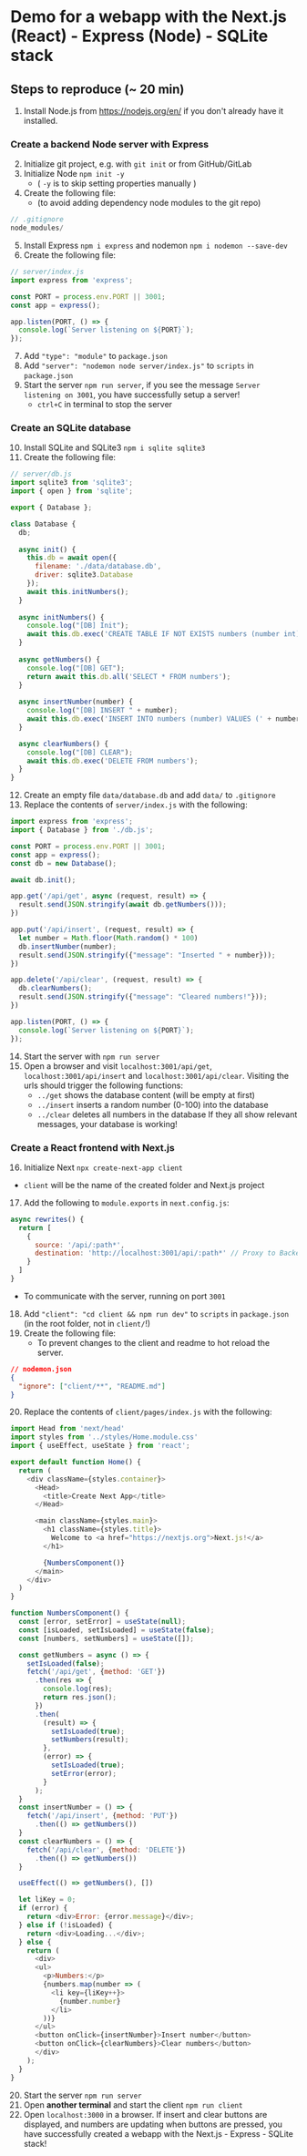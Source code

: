 
# Demo for a webapp with the Next.js (React) - Express (Node) - SQLite stack

## Steps to reproduce (~ 20 min)
1. Install Node.js from https://nodejs.org/en/ if you don't already have it installed.

### Create a backend Node server with Express
2. Initialize git project, e.g. with `git init` or from GitHub/GitLab
3. Initialize Node `npm init -y`
   - ( `-y` is to skip setting properties manually )
4. Create the following file:
   - (to avoid adding dependency node modules to the git repo)
```js
// .gitignore
node_modules/
```
5. Install Express `npm i express` and nodemon `npm i nodemon --save-dev`
6. Create the following file:
```js
// server/index.js
import express from 'express';

const PORT = process.env.PORT || 3001;
const app = express();

app.listen(PORT, () => {
  console.log(`Server listening on ${PORT}`);
});

```
7. Add `"type": "module"` to `package.json`
8. Add `"server": "nodemon node server/index.js"` to `scripts` in `package.json`
9. Start the server `npm run server`, if you see the message `Server listening on 3001`, you have successfully setup a server!
   - `ctrl+C` in terminal to stop the server

### Create an SQLite database
10. Install SQLite and SQLite3 `npm i sqlite sqlite3`
11. Create the following file:
```js
// server/db.js
import sqlite3 from 'sqlite3';
import { open } from 'sqlite';

export { Database };

class Database {
  db;
  
  async init() {
    this.db = await open({
      filename: './data/database.db',
      driver: sqlite3.Database
    });
    await this.initNumbers();
  }
  
  async initNumbers() {
    console.log("[DB] Init");
    await this.db.exec('CREATE TABLE IF NOT EXISTS numbers (number int)');
  }
  
  async getNumbers() {
    console.log("[DB] GET");
    return await this.db.all('SELECT * FROM numbers');
  }
  
  async insertNumber(number) {
    console.log("[DB] INSERT " + number);
    await this.db.exec('INSERT INTO numbers (number) VALUES (' + number + ')');
  }

  async clearNumbers() {
    console.log("[DB] CLEAR");
    await this.db.exec('DELETE FROM numbers');
  }
}
```
12. Create an empty file `data/database.db` and add `data/` to `.gitignore`
13.  Replace the contents of `server/index.js` with the following:
```js
import express from 'express';
import { Database } from './db.js';

const PORT = process.env.PORT || 3001;
const app = express();
const db = new Database();

await db.init();

app.get('/api/get', async (request, result) => {
  result.send(JSON.stringify(await db.getNumbers()));
})

app.put('/api/insert', (request, result) => {
  let number = Math.floor(Math.random() * 100)
  db.insertNumber(number);
  result.send(JSON.stringify({"message": "Inserted " + number}));
})

app.delete('/api/clear', (request, result) => {
  db.clearNumbers();
  result.send(JSON.stringify({"message": "Cleared numbers!"}));
})

app.listen(PORT, () => {
  console.log(`Server listening on ${PORT}`);
});
```
14. Start the server with `npm run server`
15. Open a browser and visit `localhost:3001/api/get`, `localhost:3001/api/insert` and `localhost:3001/api/clear`. Visiting the urls should trigger the following functions:
    - `../get` shows the database content (will be empty at first)
    - `../insert` inserts a random number (0-100) into the database
    - `../clear` deletes all numbers in the database
If they all show relevant messages, your database is working! 

### Create a React frontend with Next.js
16. Initialize Next `npx create-next-app client`
   - `client` will be the name of the created folder and Next.js project
17. Add the following to `module.exports` in `next.config.js`:
```js
async rewrites() {
  return [
    {
      source: '/api/:path*',
      destination: 'http://localhost:3001/api/:path*' // Proxy to Backend
    }
  ]
}
```
   - To communicate with the server, running on port `3001`
18. Add `"client": "cd client && npm run dev"` to `scripts` in `package.json` (in the root folder, not in `client/`!)
19. Create the following file:
    - To prevent changes to the client and readme to hot reload the server.
```json
// nodemon.json
{   
  "ignore": ["client/**", "README.md"] 
}
```
20. Replace the contents of `client/pages/index.js` with the following:
```js
import Head from 'next/head'
import styles from '../styles/Home.module.css'
import { useEffect, useState } from 'react';

export default function Home() {
  return (
    <div className={styles.container}>
      <Head>
        <title>Create Next App</title>
      </Head>

      <main className={styles.main}>
        <h1 className={styles.title}>
          Welcome to <a href="https://nextjs.org">Next.js!</a>
        </h1>

        {NumbersComponent()}
      </main>
    </div>
  )
}

function NumbersComponent() {
  const [error, setError] = useState(null);
  const [isLoaded, setIsLoaded] = useState(false);
  const [numbers, setNumbers] = useState([]);

  const getNumbers = async () => {
    setIsLoaded(false);
    fetch('/api/get', {method: 'GET'})
      .then(res => {
        console.log(res);
        return res.json();
      })
      .then(
        (result) => {
          setIsLoaded(true);
          setNumbers(result);
        },
        (error) => {
          setIsLoaded(true);
          setError(error);
        }
      );
  }
  const insertNumber = () => {
    fetch('/api/insert', {method: 'PUT'})
      .then(() => getNumbers())
  }
  const clearNumbers = () => {
    fetch('/api/clear', {method: 'DELETE'})
      .then(() => getNumbers())
  }

  useEffect(() => getNumbers(), [])

  let liKey = 0;
  if (error) {
    return <div>Error: {error.message}</div>;
  } else if (!isLoaded) {
    return <div>Loading...</div>;
  } else {
    return (
      <div>    
      <ul>
        <p>Numbers:</p>
        {numbers.map(number => (
          <li key={liKey++}>
            {number.number}
          </li>
        ))}
      </ul>
      <button onClick={insertNumber}>Insert number</button>
      <button onClick={clearNumbers}>Clear numbers</button>
      </div>
    );
  }
}
```
20. Start the server `npm run server`
21. Open **another terminal** and start the client `npm run client`
22. Open `localhost:3000` in a browser. If insert and clear buttons are displayed, and numbers are updating when buttons are pressed, you have successfully created a webapp with the Next.js - Express - SQLite stack!
